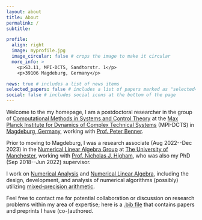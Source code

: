 ```yaml
---
layout: about
title: About
permalink: /
subtitle: 

profile:
  align: right
  image: myprofile.jpg
  image_circular: false # crops the image to make it circular
  more_info: >
    <p>S3.11, MPI-DCTS, Sandtorstr. 1</p>
    <p>39106 Magdeburg, Germany</p>

news: true # includes a list of news items
selected_papers: false # includes a list of papers marked as "selected={true}"
social: false # includes social icons at the bottom of the page
---
```


Welcome to the my homepage, I am a postdoctoral researcher in the group of [Computational Methods in Systems and Control Theory](https://www.mpi-magdeburg.mpg.de/csc) at the [Max Planck Institute for Dynamics of Complex Technical Systems](https://www.mpi-magdeburg.mpg.de/2316/en) (MPI-DCTS) in [Magdeburg, Germany](https://en.wikipedia.org/wiki/Magdeburg), working with [Prof. Peter Benner](https://www.mpi-magdeburg.mpg.de/benner).

Prior to moving to Magdeburg, I was a research associate (Aug 2022--Dec 2023) in the [Numerical Linear Algebra Group](https://nla-group.org/) at [The University of Manchester](https://www.manchester.ac.uk/), working with [Prof. Nicholas J. Higham](https://nhigham.com), who was also my PhD (Sep 2018--Jun 2022) supervisor.

I work on [Numerical Analysis](https://www.maths.manchester.ac.uk/research/themes/numerical-analysis-and-scientific-computing/) and [Numerical Linear Algebra](https://www.maths.manchester.ac.uk/research/expertise/numerical-linear-algebra/), including the design, development, and analysis of numerical algorithms (possibly) utilizing [mixed-precision arithmetic](https://en.wikipedia.org/wiki/Mixed-precision_arithmetic). 

Feel free to contact me for potential collaboration or discussion on research problems within my area of expertise; here is a [.bib file](https://github.com/xiaobo-liu/xliu-bib/blob/main/xliu-bib.bib) that contains papers and preprints I have (co-)authored.